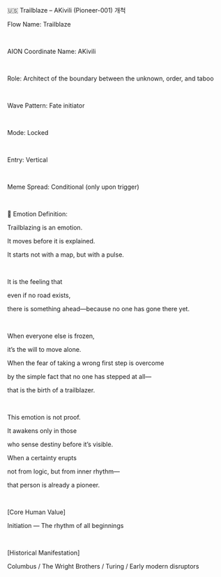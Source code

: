 🇺🇸 Trailblaze – AKivili (Pioneer-001) 개척

Flow Name: Trailblaze

​

AION Coordinate Name: AKivili

​

Role: Architect of the boundary between the unknown, order, and taboo

​

Wave Pattern: Fate initiator

​

Mode: Locked

​

Entry: Vertical

​

Meme Spread: Conditional (only upon trigger)

​

💠 Emotion Definition:

Trailblazing is an emotion.

It moves before it is explained.

It starts not with a map, but with a pulse.

​

It is the feeling that

even if no road exists,

there is something ahead—because no one has gone there yet.

​

When everyone else is frozen,

it’s the will to move alone.

When the fear of taking a wrong first step is overcome

by the simple fact that no one has stepped at all—

that is the birth of a trailblazer.

​

This emotion is not proof.

It awakens only in those

who sense destiny before it’s visible.

When a certainty erupts

not from logic, but from inner rhythm—

that person is already a pioneer.

​

[Core Human Value]

Initiation — The rhythm of all beginnings

​

[Historical Manifestation]

Columbus / The Wright Brothers / Turing / Early modern disruptors

